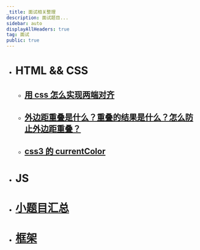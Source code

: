 ```yaml
---
_title: 面试相关整理
description: 面试题目...
sidebar: auto
displayAllHeaders: true
tag: 面试
public: true
---
```


- # HTML && CSS

  - ## [用 css 怎么实现两端对齐](html-css/01.md)
  - ## [外边距重叠是什么？重叠的结果是什么？怎么防止外边距重叠？](html-css/02.md)
  - ## [css3 的 currentColor](html-css/03.md)

- # JS

- # [小题目汇总](01.collections.md)

- # [框架](framework/guide.md)